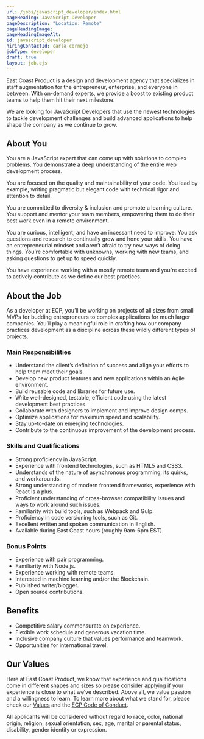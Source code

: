 ```yaml
---
url: /jobs/javascript_developer/index.html
pageHeading: JavaScript Developer
pageDescription: "Location: Remote"
pageHeadingImage:
pageHeadingImageAlt:
id: javascript_developer
hiringContactId: carla-cornejo
jobType: developer
draft: true
layout: job.ejs
---
```


<p>East Coast Product is a design and development agency that specializes in staff augmentation for the entrepreneur, enterprise, and everyone in between. With on-demand experts, we provide a boost to existing product teams to help them hit their next milestone.</p>

<p>We are looking for JavaScript Developers that use the newest technologies to tackle development challenges and build advanced applications to help shape the company as we continue to grow.</p>

<h2 class="text-heading-two">About You</h2>

<p>You are a JavaScript expert that can come up with solutions to complex problems. You demonstrate a deep understanding of the entire web development process.</p>

<p>You are focused on the quality and maintainability of your code. You lead by example, writing pragmatic but elegant code with technical rigor and attention to detail.</p>

<p>You are committed to diversity & inclusion and promote a learning culture. You support and mentor your team members, empowering them to do their best work even in a remote environment.</p>

<p>You are curious, intelligent, and have an incessant need to improve. You ask questions and research to continually grow and hone your skills. You have an entrepreneurial mindset and aren’t afraid to try new ways of doing things. You’re comfortable with unknowns, working with new teams, and asking questions to get up to speed quickly.</p>

<p>You have experience working with a mostly remote team and you're excited to actively contribute as we define our best practices.</p>

<h2 class="text-heading-two">About the Job</h2>

<p>As a developer at ECP, you’ll be working on projects of all sizes from small MVPs for budding entrepreneurs to complex applications for much larger companies. You’ll play a meaningful role in crafting how our company practices development as a discipline across these wildly different types of projects.</p>

<h3 class="text-heading-three">Main Responsibilities</h3>

<ul>
  <li>Understand the client’s definition of success and align your efforts to help them meet their goals.</li>
  <li>Develop new product features and new applications within an Agile environment.</li>
  <li>Build reusable code and libraries for future use.</li>
  <li>Write well-designed, testable, efficient code using the latest development best practices.</li>
  <li>Collaborate with designers to implement and improve design comps.</li>
  <li>Optimize applications for maximum speed and scalability.</li>
  <li>Stay up-to-date on emerging technologies.</li>
  <li>Contribute to the continuous improvement of the development process.</li>
</ul>

<h3 class="text-heading-three">Skills and Qualifications</h3>

<ul>
  <li>Strong proficiency in JavaScript.</li>
  <li>Experience with frontend technologies, such as HTML5 and CSS3.</li>
  <li>Understands of the nature of asynchronous programming, its quirks, and workarounds.</li>
  <li>Strong understanding of modern frontend frameworks, experience with React is a plus.</li>
  <li>Proficient understanding of cross-browser compatibility issues and ways to work around such issues.</li>
  <li>Familiarity with build tools, such as Webpack and Gulp.</li>
  <li>Proficiency in code versioning tools, such as Git.</li>
  <li>Excellent written and spoken communication in English.</li>
  <li>Available during East Coast hours (roughly 9am-6pm EST).</li>
</ul>

<h3 class="text-heading-three">Bonus Points</h3>

<ul>
  <li>Experience with pair programming.</li>
  <li>Familiarity with Node.js.</li>
  <li>Experience working with remote teams.
  <li>Interested in machine learning and/or the Blockchain.</li>
  <li>Published writer/blogger.</li>
  <li>Open source contributions.</li>
</ul>

<h2 class="text-heading-two">Benefits</h2>

<ul>
  <li>Competitive salary commensurate on experience.</li>
  <li>Flexible work schedule and generous vacation time.</li>
  <li>Inclusive company culture that values performance and teamwork.</li>
  <li>Opportunities for international travel.</li>
</ul>

<h2 class="text-heading-two">Our Values</h2>

<p>Here at East Coast Product, we know that experience and qualifications come in different shapes and sizes so please consider applying if your experience is close to what we’ve described. Above all, we value passion and a willingness to learn. To learn more about what we stand for, please check our <a href="/about/#values">Values</a> and the <a href="/code-of-conduct">ECP Code of Conduct</a>.</p>

<p>All applicants will be considered without regard to race, color, national origin, religion, sexual orientation, sex, age, marital or parental status, disability, gender identity or expression.</p>
